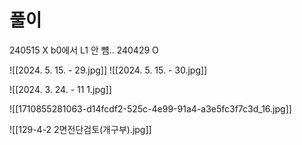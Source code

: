 # 풀이

240515 X b0에서 L1 안 뻄..
240429 O

![[2024. 5. 15. - 29.jpg]]
![[2024. 5. 15. - 30.jpg]]

![[2024. 3. 24. - 11 1.jpg]]

![[1710855281063-d14fcdf2-525c-4e99-91a4-a3e5fc3f7c3d_16.jpg]]


![[129-4-2 2면전단검토(개구부).jpg]]